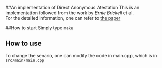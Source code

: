 ##An implementation of Direct Anonymous Atestation
This is an implementation followed from the work by *Ernie Brickell* et al.
<br>
For the detailed information, one can refer to [the paper](https://eprint.iacr.org/2004/205.pdf)
<br>

##How to start
Simply type `make`

## How to use
To change the senario, one can modify the code in main.cpp, which is in `src/main/main.cpp`

